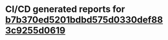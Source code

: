 # CI/CD generated reports for [b7b370ed5201bdbd575d0330def883c9255d0619](https://github.com/hydephp/develop/commit/b7b370ed5201bdbd575d0330def883c9255d0619)

